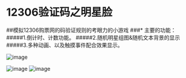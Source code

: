 # 12306验证码之明星脸
##模拟12306购票网的码验证规则的考眼力的小游戏
###*  主要的功能：
#####1.倒计时、计数功能。
#####2.随机明星组图&随机文本背景的显示
#####3.多种动画、以及触摸事件配合效果显示。


![image](https://github.com/sallyQin/VerificationCodeTestFor12306/app/src/main/res/drawable//readme_display.gif) 

![image](https://github.com/sallyQinVerificationCodeTestFor12306/app/src/main/res/drawable/display1.png) 
![image](https://github.com/sallyQin/VerificationCodeTestFor12306/app/src/main/res/drawable/display2.png) 
